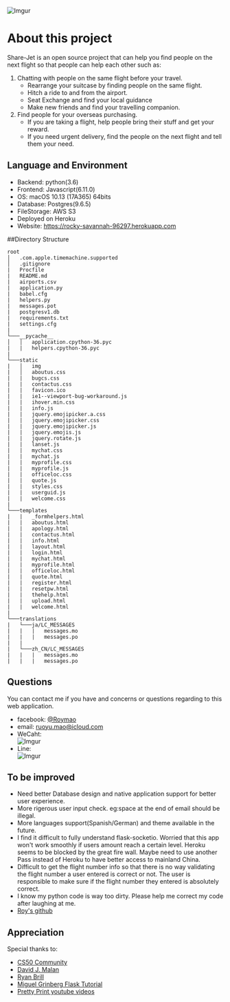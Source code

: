 ![Imgur](https://i.imgur.com/FABr4FC.png)
# About this project  
Share-Jet is an open source  project that can help you find people on the next flight so that people can help each other such as:  

1. Chatting with people on the same flight before your travel.
    * Rearrange your suitcase by finding people on the same flight.
    * Hitch a ride to and from the airport.
    * Seat Exchange and find your local guidance
    * Make new friends and find your travelling companion.
2. Find people for your overseas purchasing. 
    * If you are taking a flight, help people bring their stuff and get your reward.
    * If you need urgent delivery, find the people on the next flight and tell them your need.

## Language and Environment

* Backend: python(3.6)
* Frontend: Javascript(6.11.0)
* OS: macOS 10.13 (17A365) 64bits
* Database: Postgres(9.6.5)
* FileStorage: AWS S3  
* Deployed on Heroku
* Website: https://rocky-savannah-96297.herokuapp.com



##Directory Structure
```
root
│   .com.apple.timemachine.supported
│   .gitignore
|   Procfile
|   README.md
|   airports.csv
|   application.py
|   babel.cfg
|   helpers.py
|   messages.pot
|   postgresv1.db
|   requirements.txt
|   settings.cfg
|
└───__pycache__
│   │   application.cpython-36.pyc
|   |   helpers.cpython-36.pyc
|
└───static
|   │   img
|   │   aboutus.css
|   |   bugcs.css
|   |   contactus.css
|   |   favicon.ico
|   |   ie1--viewport-bug-workaround.js
|   |   ihover.min.css
|   |   info.js
|   |   jquery.emojipicker.a.css
|   |   jquery.emojipicker.css
|   |   jquery.emojipicker.js
|   |   jquery.emojis.js
|   |   jquery.rotate.js
|   |   lanset.js
|   |   mychat.css
|   |   mychat.js
|   |   myprofile.css
|   |   myprofile.js
|   |   officeloc.css
|   |   quote.js
|   |   styles.css
|   |   userguid.js
|   |   welcome.css
|
└───templates
|   |   _formhelpers.html
|   |   aboutus.html
|   |   apology.html
|   |   contactus.html
|   |   info.html
|   |   layout.html
|   |   login.html
|   |   mychat.html
|   |   myprofile.html
|   |   officeloc.html
|   |   quote.html
|   |   register.html
|   |   resetpw.html
|   |   thehelp.html
|   |   upload.html
|   |   welcome.html
|
└───translations
|   └───ja/LC_MESSAGES
|   |   |   messages.mo
|   |   |   messages.po
|   |   
|   └───zh_CN/LC_MESSAGES
|   |   |   messages.mo
|   |   |   messages.po
```

## Questions
You can contact me if you have and concerns or questions regarding to  this web application.

* facebook: [@Roymao](https://www.facebook.com/ruoyu.mao)
* email: <ruoyu.mao@icloud.com>
* WeCaht:    
    ![Imgur](https://i.imgur.com/hGWmAef.jpg)
* Line:  
    ![Imgur](https://i.imgur.com/r8KSz5S.jpg)

## To be improved
* Need better Database design and native application support for better user experience.
* More rigerous user input check. eg:space at the end of email should be illegal.
* More languages support(Spanish/German) and theme available in the future.
* I find it difficult to fully understand flask-socketio. Worried that this app won't work smoothly if users amount reach a certain level.
 Heroku seems to be blocked by the great fire wall. Maybe need to use another Pass instead of Heroku to have better access to mainland China.
* Difficult to get the flight number info so that there is no way validating the flight number a user entered is correct or not. The user is responsible to make sure if the flight number they entered is absolutely correct.
* I know my python code is way too dirty. Please help me correct my code after laughing at me.
* [Roy's github](https://github.com/Roy-Mao/sharejet)

## Appreciation
Special thanks to:

* [CS50 Community](https://www.facebook.com/cs50/)
* [David J. Malan ](https://cs.harvard.edu/malan/) 
* [Ryan Brill](https://www.facebook.com/cs50/)
* [Miguel Grinberg Flask Tutorial](https://blog.miguelgrinberg.com/post/the-flask-mega-tutorial-part-i-hello-world)
* [Pretty Print youtube videos](https://www.youtube.com/channel/UC-QDfvrRIDB6F0bIO4I4HkQ)


